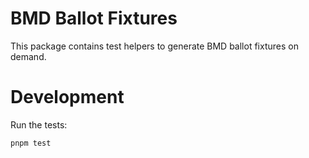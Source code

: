 # BMD Ballot Fixtures

This package contains test helpers to generate BMD ballot fixtures on demand.

# Development

Run the tests:

```sh
pnpm test
```
